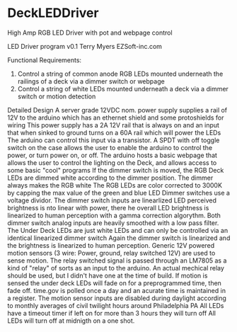 # DeckLEDDriver
High Amp RGB LED Driver with pot and webpage control


LED Driver program
  v0.1 Terry Myers EZSoft-inc.com

Functional Requirements:
  1. Control a string of common anode RGB LEDs mounted underneath the railings of a deck via a dimmer switch or webpage
  2. Control a string of white LEDs mounted underneath a deck via a dimmer switch or motion detection

Detailed Design
  A server grade 12VDC nom. power supply supplies a rail of 12V to the arduino which has an ethernet shield and some protoshields for wiring
    This power supply has a 2A 12V rail that is always on and an input that when sinked to ground turns on a 60A rail which will power the LEDs
    The arduino can control this input via a transistor.  A SPDT with off toggle switch on the case allows the user to enable the arduino to control the power, or turn power on, or off.
  The arduino hosts a basic webpage that allows the user to control the lighting on the Deck, and allows access to some basic "cool" programs
  If the dimmer switch is moved, the RGB Deck LEDs are dimmed white according to the dimmer position.  The dimmer always makes the RGB white
    The RGB LEDs are color corrected to 3000K by capping the max value of the green and blue LED
    Dimmer switches use a voltage dividor.  The dimmer switch inputs are linearlized
    LED perceived brightness is nto linear with power, there he overall LED brightness is linearized to human perception with a gamma correction algorythm.
    Both dimmer switch analog inputs are heavily smoothed with a low pass filter.
  The Under Deck LEDs are just white LEDs and can only be controlled via an identical linearized dimmer switch
    Again the dimmer switch is linearized and the brightness is linearized to human perception.
    Generic 12V powered motion sensors (3 wire: Power, ground, relay switched 12V) are used to sense motion.
      The relay switched signal is passed through an LM7805 as a kind of "relay" of sorts as an input to the arduino.  An actual mechical relay should be used, but I didn't have one at the time of build.
    If motion is sensed the under deck LEDs will fade on for a preprogrammed time, then fade off.
  time.gov is polled once a day and an acurate time is maintained in a register.
    The motion sensor inputs are disabled during daylight according to monthly averages of civil twilight hours around Philadelphia PA
  All LEDs have a timeout timer if left on for more than 3 hours they will turn off
  All LEDs will turn off at midnigth on a one shot.
